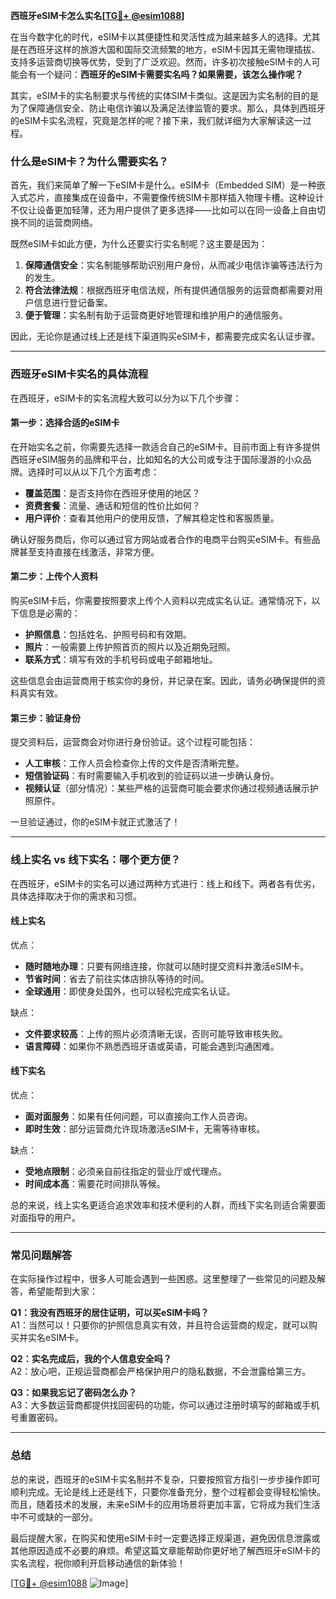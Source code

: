 **西班牙eSIM卡怎么实名[[TG💪+ @esim1088](https://t.me/s/esim1088)]**

在当今数字化的时代，eSIM卡以其便捷性和灵活性成为越来越多人的选择。尤其是在西班牙这样的旅游大国和国际交流频繁的地方，eSIM卡因其无需物理插拔、支持多运营商切换等优势，受到了广泛欢迎。然而，许多初次接触eSIM卡的人可能会有一个疑问：**西班牙的eSIM卡需要实名吗？如果需要，该怎么操作呢？**

其实，eSIM卡的实名制要求与传统的实体SIM卡类似。这是因为实名制的目的是为了保障通信安全、防止电信诈骗以及满足法律监管的要求。那么，具体到西班牙的eSIM卡实名流程，究竟是怎样的呢？接下来，我们就详细为大家解读这一过程。

### **什么是eSIM卡？为什么需要实名？**

首先，我们来简单了解一下eSIM卡是什么。eSIM卡（Embedded SIM）是一种嵌入式芯片，直接集成在设备中，不需要像传统SIM卡那样插入物理卡槽。这种设计不仅让设备更加轻薄，还为用户提供了更多选择——比如可以在同一设备上自由切换不同的运营商网络。

既然eSIM卡如此方便，为什么还要实行实名制呢？这主要是因为：

1. **保障通信安全**：实名制能够帮助识别用户身份，从而减少电信诈骗等违法行为的发生。
2. **符合法律法规**：根据西班牙电信法规，所有提供通信服务的运营商都需要对用户信息进行登记备案。
3. **便于管理**：实名制有助于运营商更好地管理和维护用户的通信服务。

因此，无论你是通过线上还是线下渠道购买eSIM卡，都需要完成实名认证步骤。

---

### **西班牙eSIM卡实名的具体流程**

在西班牙，eSIM卡的实名流程大致可以分为以下几个步骤：

#### **第一步：选择合适的eSIM卡**
在开始实名之前，你需要先选择一款适合自己的eSIM卡。目前市面上有许多提供西班牙eSIM服务的品牌和平台，比如知名的大公司或专注于国际漫游的小众品牌。选择时可以从以下几个方面考虑：
- **覆盖范围**：是否支持你在西班牙使用的地区？
- **资费套餐**：流量、通话和短信的性价比如何？
- **用户评价**：查看其他用户的使用反馈，了解其稳定性和客服质量。

确认好服务商后，你可以通过官方网站或者合作的电商平台购买eSIM卡。有些品牌甚至支持直接在线激活，非常方便。

#### **第二步：上传个人资料**
购买eSIM卡后，你需要按照要求上传个人资料以完成实名认证。通常情况下，以下信息是必需的：
- **护照信息**：包括姓名、护照号码和有效期。
- **照片**：一般需要上传护照首页的照片以及近期免冠照。
- **联系方式**：填写有效的手机号码或电子邮箱地址。

这些信息会由运营商用于核实你的身份，并记录在案。因此，请务必确保提供的资料真实有效。

#### **第三步：验证身份**
提交资料后，运营商会对你进行身份验证。这个过程可能包括：
- **人工审核**：工作人员会检查你上传的文件是否清晰完整。
- **短信验证码**：有时需要输入手机收到的验证码以进一步确认身份。
- **视频认证**（部分情况）：某些严格的运营商可能会要求你通过视频通话展示护照原件。

一旦验证通过，你的eSIM卡就正式激活了！

---

### **线上实名 vs 线下实名：哪个更方便？**

在西班牙，eSIM卡的实名可以通过两种方式进行：线上和线下。两者各有优劣，具体选择取决于你的需求和习惯。

#### **线上实名**
优点：
- **随时随地办理**：只要有网络连接，你就可以随时提交资料并激活eSIM卡。
- **节省时间**：省去了前往实体店排队等待的时间。
- **全球通用**：即使身处国外，也可以轻松完成实名认证。

缺点：
- **文件要求较高**：上传的照片必须清晰无误，否则可能导致审核失败。
- **语言障碍**：如果你不熟悉西班牙语或英语，可能会遇到沟通困难。

#### **线下实名**
优点：
- **面对面服务**：如果有任何问题，可以直接向工作人员咨询。
- **即时生效**：部分运营商允许现场激活eSIM卡，无需等待审核。

缺点：
- **受地点限制**：必须亲自前往指定的营业厅或代理点。
- **时间成本高**：需要花时间排队等候。

总的来说，线上实名更适合追求效率和技术便利的人群，而线下实名则适合需要面对面指导的用户。

---

### **常见问题解答**

在实际操作过程中，很多人可能会遇到一些困惑。这里整理了一些常见的问题及解答，希望能帮到大家：

**Q1：我没有西班牙的居住证明，可以买eSIM卡吗？**  
A1：当然可以！只要你的护照信息真实有效，并且符合运营商的规定，就可以购买并实名eSIM卡。

**Q2：实名完成后，我的个人信息安全吗？**  
A2：放心吧，正规运营商都会严格保护用户的隐私数据，不会泄露给第三方。

**Q3：如果我忘记了密码怎么办？**  
A3：大多数运营商都提供找回密码的功能，你可以通过注册时填写的邮箱或手机号重置密码。

---

### **总结**

总的来说，西班牙的eSIM卡实名制并不复杂，只要按照官方指引一步步操作即可顺利完成。无论是线上还是线下，只要你准备充分，整个过程都会变得轻松愉快。而且，随着技术的发展，未来eSIM卡的应用场景将更加丰富，它将成为我们生活中不可或缺的一部分。

最后提醒大家，在购买和使用eSIM卡时一定要选择正规渠道，避免因信息泄露或其他原因造成不必要的麻烦。希望这篇文章能帮助你更好地了解西班牙eSIM卡的实名流程，祝你顺利开启移动通信的新体验！

[[TG💪+ @esim1088](https://t.me/s/esim1088) ![Image](https://i.postimg.cc/4NQfJmqS/Snipaste-2025-05-13-00-14-12.png)]